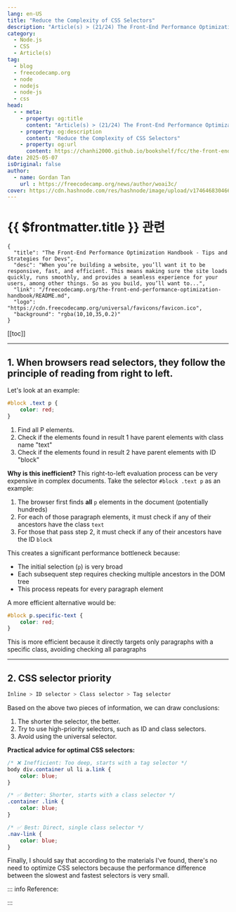 ```yaml
---
lang: en-US
title: "Reduce the Complexity of CSS Selectors"
description: "Article(s) > (21/24) The Front-End Performance Optimization Handbook - Tips and Strategies for Devs"
category:
  - Node.js
  - CSS
  - Article(s)
tag:
  - blog
  - freecodecamp.org
  - node
  - nodejs
  - node-js
  - css
head:
  - - meta:
    - property: og:title
      content: "Article(s) > (21/24) The Front-End Performance Optimization Handbook - Tips and Strategies for Devs"
    - property: og:description
      content: "Reduce the Complexity of CSS Selectors"
    - property: og:url
      content: https://chanhi2000.github.io/bookshelf/fcc/the-front-end-performance-optimization-handbook/reduce-the-complexity-of-css-selectors.html
date: 2025-05-07
isOriginal: false
author:
  - name: Gordan Tan
    url : https://freecodecamp.org/news/author/woai3c/
cover: https://cdn.hashnode.com/res/hashnode/image/upload/v1746468304666/ca24ac6b-1591-4abf-a544-739fbfaecf49.png
---
```


# {{ $frontmatter.title }} 관련

```component VPCard
{
  "title": "The Front-End Performance Optimization Handbook - Tips and Strategies for Devs",
  "desc": "When you’re building a website, you’ll want it to be responsive, fast, and efficient. This means making sure the site loads quickly, runs smoothly, and provides a seamless experience for your users, among other things. So as you build, you’ll want to...",
  "link": "/freecodecamp.org/the-front-end-performance-optimization-handbook/README.md",
  "logo": "https://cdn.freecodecamp.org/universal/favicons/favicon.ico",
  "background": "rgba(10,10,35,0.2)"
}
```

[[toc]]

---

<SiteInfo
  name="The Front-End Performance Optimization Handbook - Tips and Strategies for Devs"
  desc="When you’re building a website, you’ll want it to be responsive, fast, and efficient. This means making sure the site loads quickly, runs smoothly, and provides a seamless experience for your users, among other things. So as you build, you’ll want to..."
  url="https://freecodecamp.org/news/the-front-end-performance-optimization-handbook#heading-reduce-the-complexity-of-css-selectors"
  logo="https://cdn.freecodecamp.org/universal/favicons/favicon.ico"
  preview="https://cdn.hashnode.com/res/hashnode/image/upload/v1746468304666/ca24ac6b-1591-4abf-a544-739fbfaecf49.png"/>

## 1. When browsers read selectors, they follow the principle of reading from right to left.

Let's look at an example:

```css
#block .text p {
    color: red;
}
```

1. Find all P elements.
2. Check if the elements found in result 1 have parent elements with class name "text"
3. Check if the elements found in result 2 have parent elements with ID "block"

**Why is this inefficient?** This right-to-left evaluation process can be very expensive in complex documents. Take the selector `#block .text p` as an example:

1. The browser first finds **all** `p` elements in the document (potentially hundreds)
2. For each of those paragraph elements, it must check if any of their ancestors have the class `text`
3. For those that pass step 2, it must check if any of their ancestors have the ID `block`

This creates a significant performance bottleneck because:

- The initial selection (`p`) is very broad
- Each subsequent step requires checking multiple ancestors in the DOM tree
- This process repeats for every paragraph element

A more efficient alternative would be:

```css
#block p.specific-text {
    color: red;
}
```

This is more efficient because it directly targets only paragraphs with a specific class, avoiding checking all paragraphs

---

## 2. CSS selector priority

```css
Inline > ID selector > Class selector > Tag selector
```

Based on the above two pieces of information, we can draw conclusions:

1. The shorter the selector, the better.
2. Try to use high-priority selectors, such as ID and class selectors.
3. Avoid using the universal selector.

**Practical advice for optimal CSS selectors:**

```css
/* ❌ Inefficient: Too deep, starts with a tag selector */
body div.container ul li a.link {
    color: blue;
}

/* ✅ Better: Shorter, starts with a class selector */
.container .link {
    color: blue;
}

/* ✅ Best: Direct, single class selector */
.nav-link {
    color: blue;
}
```

Finally, I should say that according to the materials I've found, there's no need to optimize CSS selectors because the performance difference between the slowest and fastest selectors is very small.

::: info Reference:

<SiteInfo
  name="Optimizing CSS: ID Selectors and Other Myths — SitePoint"
  desc="Ivan Čurić covers the basics of CSS parsing, how to measure CSS selector performance, and how to deal with multiple render passing on dynamic pages."
  url="https://sitepoint.com/optimizing-css-id-selectors-and-other-myths//"
  logo="https://sitepoint.com/favicons/32x32.png"
  preview="https://uploads.sitepoint.com/wp-content/uploads/2017/11/1510300025optimizing-css.jpg"/>

:::